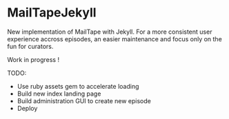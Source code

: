 MailTapeJekyll
==============

New implementation of MailTape with Jekyll. For a more consistent user experience accross episodes, an easier maintenance and focus only on the fun for curators.

Work in progress !

TODO:
- Use ruby assets gem to accelerate loading
- Build new index landing page
- Build administration GUI to create new episode
- Deploy